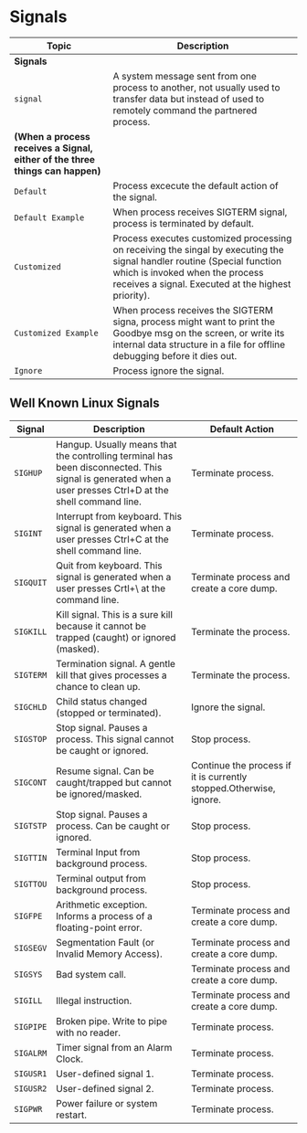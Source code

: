 # Signals

| **Topic**   | **Description**   |
| --------------|-------------------|
| **Signals** |
| `signal` | A system message sent from one process to another, not usually used to transfer data but instead of used to remotely command the partnered process. |
| **(When a process receives a Signal, either of the **three** things can happen)** |
| `Default` | Process excecute the default action of the signal. |
|  `Default Example` | When process receives SIGTERM signal, process is terminated by default. |
| `Customized`  | Process executes customized processing on receiving the singal by executing the signal handler routine (Special function which is invoked when the process receives a signal. Executed at the highest priority). |
| `Customized Example` | When process receives the SIGTERM signa, process might want to print the Goodbye msg on the screen, or write its internal data structure in a file for offline debugging before it dies out. |
| `Ignore` | Process ignore the signal. |

## Well Known Linux Signals

| **Signal** | **Description** | **Default Action** |
|------------|-----------------|--------------------|
| `SIGHUP` | Hangup. Usually means that the controlling terminal has been disconnected. This signal is generated when a user presses Ctrl+D at the shell command line. | Terminate process. | 
| `SIGINT` | Interrupt from keyboard. This signal is generated when a user presses Ctrl+C at the shell command line. | Terminate process. | 
| `SIGQUIT` | Quit from keyboard. This signal is generated when a user presses Crtl+\ at the command line. | Terminate process and create a core dump. | 
| `SIGKILL` | Kill signal. This is a sure kill because it cannot be trapped (caught) or ignored (masked). | Terminate the process. | 
| `SIGTERM` | Termination signal. A gentle kill that gives processes a chance to clean up. | Terminate the process. | 
| `SIGCHLD` | Child status changed (stopped or terminated). | Ignore the signal.| 
| `SIGSTOP` | Stop signal. Pauses a process. This signal cannot be caught or ignored. | Stop process.| 
| `SIGCONT` | Resume signal. Can be caught/trapped but cannot be ignored/masked. | Continue the process if it is currently stopped.Otherwise, ignore. | 
| `SIGTSTP` | Stop signal. Pauses a process. Can be caught or ignored. | Stop process.| 
| `SIGTTIN` | Terminal Input from background process. | Stop process.| 
| `SIGTTOU` | Terminal output from background process. | Stop process. | 
| `SIGFPE` | Arithmetic exception. Informs a process of a floating-point error. | Terminate process and create a core dump.| 
| `SIGSEGV` | Segmentation Fault (or Invalid Memory Access). | Terminate process and create a core dump.| 
| `SIGSYS` | Bad system call. | Terminate process and create a core dump.| 
| `SIGILL` | Illegal instruction. | Terminate process and create a core dump.| 
| `SIGPIPE` | Broken pipe. Write to pipe with no reader. | Terminate process.| 
| `SIGALRM` | Timer signal from an Alarm Clock. | Terminate process.| 
| `SIGUSR1` | User-defined signal 1. | Terminate process.| 
| `SIGUSR2` | User-defined signal 2. | Terminate process.| 
| `SIGPWR` | Power failure or system restart. | Terminate process.| 